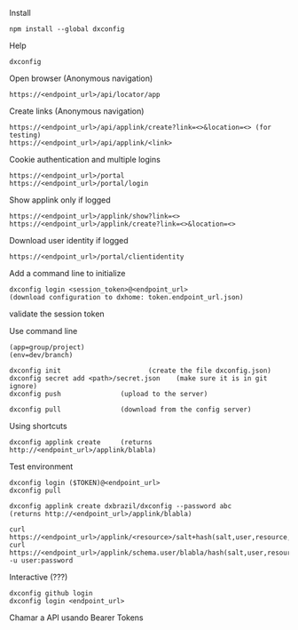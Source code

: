 Install

    npm install --global dxconfig

Help

    dxconfig

Open browser (Anonymous navigation)

    https://<endpoint_url>/api/locator/app

Create links (Anonymous navigation)

    https://<endpoint_url>/api/applink/create?link=<>&location=<> (for testing)
    https://<endpoint_url>/api/applink/<link>

Cookie authentication and multiple logins

    https://<endpoint_url>/portal
    https://<endpoint_url>/portal/login

Show applink only if logged

    https://<endpoint_url>/applink/show?link=<>
    https://<endpoint_url>/applink/create?link=<>&location=<>

Download user identity if logged

    https://<endpoint_url>/portal/clientidentity

Add a command line to initialize

    dxconfig login <session_token>@<endpoint_url>
    (download configuration to dxhome: token.endpoint_url.json)

validate the session token

Use command line

    (app=group/project)
    (env=dev/branch)

    dxconfig init                      (create the file dxconfig.json)
    dxconfig secret add <path>/secret.json    (make sure it is in git ignore)
    dxconfig push               (upload to the server)

    dxconfig pull               (download from the config server)

Using shortcuts

    dxconfig applink create     (returns http://<endpoint_url>/applink/blabla)


Test environment

    dxconfig login ($TOKEN)@<endpoint_url>
    dxconfig pull
    
    dxconfig applink create dxbrazil/dxconfig --password abc
    (returns http://<endpoint_url>/applink/blabla)

    curl https://<endpoint_url>/applink/<resource>/salt+hash(salt,user,resource,anonymous=true)
    curl https://<endpoint_url>/applink/schema.user/blabla/hash(salt,user,resource,password=abc) -u user:password

Interactive (???)

    dxconfig github login
    dxconfig login <endpoint_url>


Chamar a API usando Bearer Tokens

